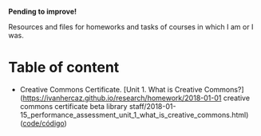 **Pending to improve!**

Resources and files for homeworks and tasks of courses in which I am or I was.

# Table of content
- Creative Commons Certificate. [Unit 1. What is Creative Commons?](https://ivanhercaz.github.io/research/homework/2018-01-01 creative commons certificate beta library staff/2018-01-15_performance_assessment_unit_1_what_is_creative_commons.html) ([code/código](https://github.com/ivanhercaz/research/blob/master/homework/2018-01-01%20creative%20commons%20certificate%20beta%20library%20staff/2018-01-15_performance_assessment_unit_1_what_is_creative_commons.html))
